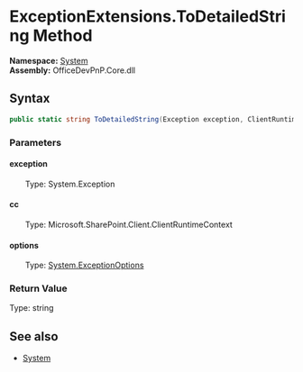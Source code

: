 # ExceptionExtensions.ToDetailedString Method  
  

**Namespace:** [System](System.md)  
**Assembly:** OfficeDevPnP.Core.dll  
## Syntax
```C#
public static string ToDetailedString(Exception exception, ClientRuntimeContext cc, ExceptionOptions options)
```
### Parameters
#### exception  
&emsp;&emsp;Type: System.Exception  

#### cc  
&emsp;&emsp;Type: Microsoft.SharePoint.Client.ClientRuntimeContext  

#### options  
&emsp;&emsp;Type: [System.ExceptionOptions](System.ExceptionOptions.md)  

### Return Value
Type: string  

## See also
- [System](System.md)
